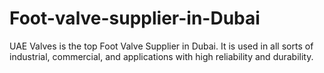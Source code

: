 # Foot-valve-supplier-in-Dubai
UAE Valves is the top Foot Valve Supplier in Dubai. It is used in all sorts of industrial,  commercial, and applications with high reliability and durability.
